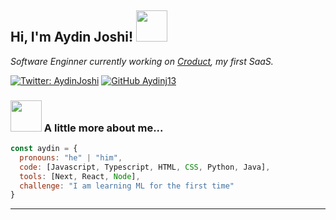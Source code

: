 <h2> Hi, I'm Aydin Joshi! <img src="https://giphy.com/gifs/nikefootball-3oD3YJDA4I6J4PmvpS" width="50"></h2>
<p><em>Software Enginner currently working on <a href="https://croduct.framer.website">Croduct</a>, my first SaaS.</em></p>

[![Twitter: AydinJoshi](https://img.shields.io/twitter/follow/AydinJoshi?style=social)](https://twitter.com/AydinJoshi)
[![GitHub Aydinj13](https://img.shields.io/github/followers/aydinj13?label=follow&style=social)](https://github.com/Aydinj13)


### <img src="https://media.giphy.com/media/VgCDAzcKvsR6OM0uWg/giphy.gif" width="50"> A little more about me...  

```javascript
const aydin = {
  pronouns: "he" | "him",
  code: [Javascript, Typescript, HTML, CSS, Python, Java],
  tools: [Next, React, Node],
  challenge: "I am learning ML for the first time"
}
```

---
